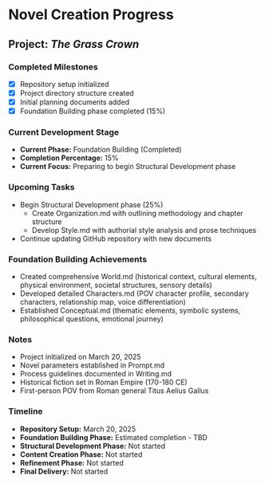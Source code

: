 # Novel Creation Progress

## Project: *The Grass Crown*

### Completed Milestones
- [x] Repository setup initialized
- [x] Project directory structure created
- [x] Initial planning documents added
- [x] Foundation Building phase completed (15%)

### Current Development Stage
- **Current Phase:** Foundation Building (Completed)
- **Completion Percentage:** 15%
- **Current Focus:** Preparing to begin Structural Development phase

### Upcoming Tasks
- Begin Structural Development phase (25%)
  - Create Organization.md with outlining methodology and chapter structure
  - Develop Style.md with authorial style analysis and prose techniques
- Continue updating GitHub repository with new documents

### Foundation Building Achievements
- Created comprehensive World.md (historical context, cultural elements, physical environment, societal structures, sensory details)
- Developed detailed Characters.md (POV character profile, secondary characters, relationship map, voice differentiation)
- Established Conceptual.md (thematic elements, symbolic systems, philosophical questions, emotional journey)

### Notes
- Project initialized on March 20, 2025
- Novel parameters established in Prompt.md
- Process guidelines documented in Writing.md
- Historical fiction set in Roman Empire (170-180 CE)
- First-person POV from Roman general Titus Aelius Gallus

### Timeline
- **Repository Setup:** March 20, 2025
- **Foundation Building Phase:** Estimated completion - TBD
- **Structural Development Phase:** Not started
- **Content Creation Phase:** Not started
- **Refinement Phase:** Not started
- **Final Delivery:** Not started
